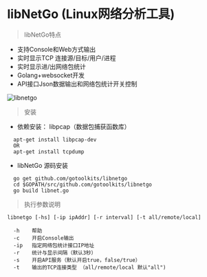 # libNetGo (Linux网络分析工具)

> libNetGo特点

- 支持Console和Web方式输出
- 实时显示TCP 连接源/目标/用户/进程
- 实时显示进/出网络包统计
- Golang+websocket开发
- API接口Json数据输出和网络包统计开关控制


![libnetgo](https://github.com/gotoolkits/libnetgo/blob/master/pics/libnetgo_1.gif)


> 安装

- 依赖安装：  libpcap（数据包捕获函数库）

```
  apt-get install libpcap-dev
  OR
  apt-get install tcpdump     
```


- libNetGo 源码安装

```
  go get github.com/gotoolkits/libnetgo 
  cd $GOPATH/src/github.com/gotoolkits/libnetgo
  go build libnet.go
```

>  执行参数说明

```
libnetgo [-hs] [-ip ipAddr] [-r interval] [-t all/remote/local]

  -h	帮助
  -c	开启Console输出
  -ip   指定网络包统计接口IP地址
  -r    统计与显示间隔（默认3秒）
  -s	开启API服务（默认开启true，false/true）
  -t    输出的TCP连接类型 （all/remote/local 默认"all")
```